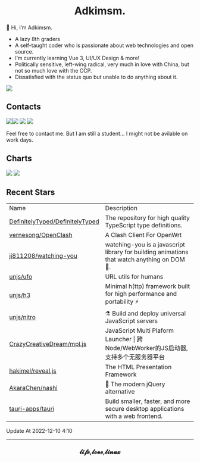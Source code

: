 <h1 align="center">Adkimsm.</h1>

👋 Hi, I’m Adkimsm.

- A lazy 8th graders
- A self-taught coder who is passionate about web technologies and open source.
- I’m currently learning Vue 3, UI/UX Design & more!
- Politically sensitive, left-wing radical, very much in love with China, but not so much love with the CCP.
- Dissatisfied with the status quo but unable to do anything about it.

![](https://visitor-badge.glitch.me/badge?page_id=adkimsm)

## Contacts

<a href="mailto:adkinsm9277@gmail.com"><img src="https://img.shields.io/badge/Gmail-D14836?style=for-the-badge&logo=gmail&logoColor=white" /></a><a href="https://t.me/adkimsm"><img src="https://img.shields.io/badge/Telegram-2CA5E0?style=for-the-badge&logo=telegram&logoColor=white" /></a> <a href="https://wpa.qq.com/msgrd?v=3&uin=3020035335&site=qq&menu=yes"><img src="https://img.shields.io/badge/Tencent%23QQ-%2312B7F5?style=for-the-badge&logo=tencentqq&logoColor=white" /></a> <a href="https://twitter.com/adkimsm"><img src="https://img.shields.io/badge/Twitter-%231DA1F2.svg?style=for-the-badge&logo=Twitter&logoColor=white" /></a>

Feel free to contact me. But I am still a student... I might not be avilable on work days.

<div align="left">

<h2>Charts</h2>

<img src="https://github-readme-stats.vercel.app/api?username=adkimsm&show_icons=true&count_private=true&hide=prs&theme=default_repocard" />

<img src="https://github-readme-stats.vercel.app/api/top-langs/?username=adkimsm&layout=compact" />

</div>

<div>

<h2>Recent Stars</h2>

<table>
  <tr>
    <td>Name</td>
    <td>Description</td>
  </tr>
  
  <tr>
    <td><a href=https://github.com/DefinitelyTyped/DefinitelyTyped>DefinitelyTyped/DefinitelyTyped</a></td>
    <td>The repository for high quality TypeScript type definitions.</td>
  </tr>
  <tr>
    <td><a href=https://github.com/vernesong/OpenClash>vernesong/OpenClash</a></td>
    <td>A Clash Client For OpenWrt</td>
  </tr>
  <tr>
    <td><a href=https://github.com/jj811208/watching-you>jj811208/watching-you</a></td>
    <td>watching-you is a javascript library for building animations that watch anything on DOM 👀.</td>
  </tr>
  <tr>
    <td><a href=https://github.com/unjs/ufo>unjs/ufo</a></td>
    <td>URL utils for humans</td>
  </tr>
  <tr>
    <td><a href=https://github.com/unjs/h3>unjs/h3</a></td>
    <td>Minimal h(ttp) framework built for high performance and portability ⚡️</td>
  </tr>
  <tr>
    <td><a href=https://github.com/unjs/nitro>unjs/nitro</a></td>
    <td>⚗️ Build and deploy universal JavaScript servers</td>
  </tr>
  <tr>
    <td><a href=https://github.com/CrazyCreativeDream/mpl.js>CrazyCreativeDream/mpl.js</a></td>
    <td>JavaScript Multi Plaform Launcher | 跨Node/WebWorker的JS启动器,支持多个无服务器平台</td>
  </tr>
  <tr>
    <td><a href=https://github.com/hakimel/reveal.js>hakimel/reveal.js</a></td>
    <td>The HTML Presentation Framework</td>
  </tr>
  <tr>
    <td><a href=https://github.com/AkaraChen/nashi>AkaraChen/nashi</a></td>
    <td>🍐 The modern jQuery alternative</td>
  </tr>
  <tr>
    <td><a href=https://github.com/tauri-apps/tauri>tauri-apps/tauri</a></td>
    <td>Build smaller, faster, and more secure desktop applications with a web frontend.</td>
  </tr>
</table>

</div>

Update At 2022-12-10    4:10

---

<h3 align="center">𝓵𝓲𝓯𝓮,𝓵𝓸𝓿𝓮,𝓵𝓲𝓷𝓾𝔁</h3>